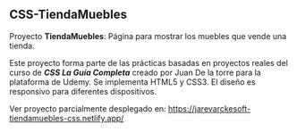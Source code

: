 ## CSS-TiendaMuebles

Proyecto **TiendaMuebles**: Página para mostrar los muebles que vende una tienda.

Este proyecto forma parte de las prácticas basadas en proyectos reales del curso de **_CSS La Guía Completa_** creado por Juan De la torre para la plataforma de Udemy. Se implementa HTML5 y CSS3. El diseño es responsivo para diferentes dispositivos.

Ver proyecto parcialmente desplegado en: https://jarevarckesoft-tiendamuebles-css.netlify.app/